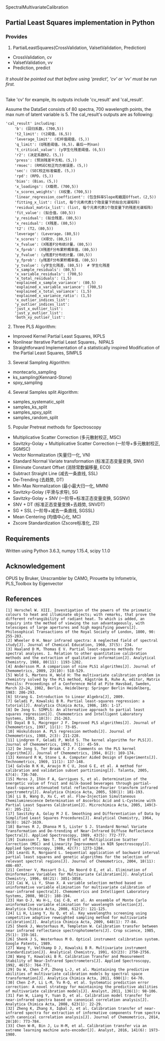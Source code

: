 SpectralMultivariateCalibration

Partial Least Squares implementation in Python
------------

### Provides
1. PartialLeastSquares(CrossValidation, ValsetValidation, Prediction)
* CrossValidation, cv
* ValsetValidation, vv
* Prediction, predict

###### It should be pointed out that before using 'predict', 'cv' or 'vv' must be run first.

Take 'cv' for example, its outputs include 'cv_result' and 'cal_result'.

Assume the DataSet consists of 80 spectra, 700 wavelength points, the max num of latent variable is 5.
The cal_result's outputs are as following:

    'cal_result' including:
        'b': (回归系数，(700,5))
        't2_limit': (t2阈值，(6,5))
        'leverage_limit': (杠杆值阈值，(5,))
        'q_limit': (Q残差阈值，(6,5)，最后一列nan)
        't_critical_value': (y学生化残差阈值，(6,5))
        'r2': (决定系数R2，(5,))
        'press': (预测残差平方和，(5,))
        'rmsec': (RMSEC校正均方根误差，(5,))
        'sec': (SEC校正标准偏差，(5,))
        'rpd': (RPD，(5,))
        'bias': (Bias，(5,))
        'x_loadings': (X载荷，(700,5))
        'x_scores_weights': (X权重，(700,5))
        'linear_regression_coefficient': (包含斜率Slope和截距Offset，(2,5))
        'fitting_x_list': (list, 每个元素代表1个隐变量下的拟合光谱矩阵)
        'residual_matrix_list': (list, 每个元素代表1个隐变量下的残差光谱矩阵)
        'fit_value': (拟合值，(80,5))
        'y_residual': (拟合残差，(80,5))
        'x_residual': (X残差，(80,5))
        't2': (T2，(80,5))
        'leverage': (Leverage，(80,5))
        'x_scores': (X得分，(80,5))
        'x_fvalue': (X残差F分布统计量，(80,5))
        'x_fprob': (X残差F分布累积概率值，(80,5))
        'y_fvalue': (y残差F分布统计量，(80,5))
        'y_fprob': (y残差F分布累积概率值，(80,5))
        'y_tvalue': (y学生化残差，(80,5))  # 学生化残差
        'x_sample_residuals': (80,5)
        'x_variable_residuals': (700,5)
        'x_total_residuals': (1,5)
        'explained_x_sample_variance': (80,5)
        'explained_x_variable_variance': (700,5)
        'explained_x_total_variance': (1,5)
        'explained_x_variance_ratio': (1,5)
        'x_outlier_indices_list':
        'y_outlier_indices_list':
        'just_x_outlier_list':
        'just_y_outlier_list':
        'both_xy_outlier_list':

2. Three PLS Algorithm:
* Improved Kernel Partial Least Squares, IKPLS
* Nonlinear Iterative Partial Least Squares，NIPALS
* Straightforward Implementation of a statistically inspired Modification of the Partial Least Squares, SIMPLS

3. Several Sampling Algorithm:
* montecarlo_sampling
* ks_sampling(Kennard-Stone)
* spxy_sampling

4. Several Samples split Algorithm:
* samples_systematic_split
* samples_ks_split
* samples_spxy_split
* samples_random_split

5. Popular Pretreat methods for Spectroscopy
* Multiplicative Scatter Correction (多元散射校正, MSC)
* Savitzky-Golay + Multiplicative Scatter Correction (一阶导+多元散射校正, SGMSC)
* Vector Normalization (矢量归一化, VN)
* Standard Normal Variate transformation (标准正态变量变换, SNV)
* Eliminate Constant Offset (消除常数偏移量, ECO)
* Subtract Straight Line (减去一条直线, SSL)
* De-Trending (去趋势, DT)
* Min-Max Normalization (最小最大归一化, MMN)
* Savitzky-Golay (平滑与求导), SG
* Savitzky-Golay + SNV (一阶导+标准正态变量变换, SGSNV)
* SNV + DT (标准正态变量变换+去趋势, SNVDT)
* SG + SSL (一阶导+减去一条直线, SGSSL)
* Mean Centering (均值中心化, MC)
* Zscore Standardization (Zscore标准化, ZS)


Requirements
------------

Written using Python 3.6.3, numpy 1.15.4, scipy 1.1.0


Acknowledgement
------------

OPUS by Bruker, Unscrambler by CAMO, Pirouette by Infometrix, PLS_Toolbox by Eigenvector


References
------------
```
[1] Herschel W. XIII. Investigation of the powers of the prismatic colours to heat and illuminate objects; with remarks, that prove the different refrangibility of radiant heat. To which is added, an inquiry into the method of viewing the sun advantageously, with telescopes of large apertures and high magnifying powers[J]. Philosophical Transactions of the Royal Society of London, 1800, 90: 255-283.
[2] Wheeler O H. Near infrared spectra: A neglected field of spectral study[J]. Journal of Chemical Education, 1960, 37(5): 234.
[3] Haaland D M, Thomas E V. Partial least-squares methods for spectral analyses. 1. Relation to other quantitative calibration methods and the extraction of qualitative information[J]. Analytical Chemistry, 1988, 80(11): 1193-1202.
[4] Andersson M. A comparison of nine PLS1 algorithms[J]. Journal of Chemometrics, 2009, 23(10): 518-529.
[5] Wold S, Martens H, Wold H: The multivariate calibration problem in chemistry solved by the PLS method, Kågström B, Ruhe A, editor, Matrix Pencils: Proceedings of a Conference Held at Pite Havsbad, Sweden, March 22–24, 1982, Berlin, Heidelberg: Springer Berlin Heidelberg, 1983: 286-293.
[6] Strang G. Introduction to Linear Algebra[J], 2009.
[7] Geladi P, Kowalski B R. Partial least-squares regression: a tutorial[J]. Analytica Chimica Acta, 1986, 185: 1-17.
[8] De Jong S. SIMPLS: An alternative approach to partial least squares regression[J]. Chemometrics and Intelligent Laboratory Systems, 1993, 18(3): 251-263.
[9] Dayal B S, Macgregor J F. Improved PLS algorithms[J]. Journal of Chemometrics, 1997, 11(1): 73-85.
[10] Höskuldsson A. PLS regression methods[J]. Journal of Chemometrics, 1988, 2(3): 211-228.
[11] Lindgren F, Geladi P, Wold S. The kernel algorithm for PLS[J]. Journal of Chemometrics, 1993, 7(1): 45-59.
[12] De Jong S, Ter Braak C J F. Comments on the PLS kernel algorithm[J]. Journal of Chemometrics, 1994, 8(2): 169-174.
[13] Kennard R W, Stone L A. Computer Aided Design of Experiments[J]. Technometrics, 1969, 11(1): 137-148.
[14] Galvão R K H, Araujo M C U, José G E, et al. A method for calibration and validation subset partitioning[J]. Talanta, 2005, 67(4): 736-740.
[15] Moros J, Iñón F A, Garrigues S, et al. Determination of the energetic value of fruit and milk-based beverages through partial-least-squares attenuated total reflectance-Fourier transform infrared spectrometry[J]. Analytica Chimica Acta, 2005, 538(1): 181-193.
[16] Li B, Wang D, Xu C, et al. Flow-Injection Simultaneous Chemiluminescence Determination of Ascorbic Acid and L-Cysteine with Partial Least Squares Calibration[J]. Microchimica Acta, 2005, 149(3-4): 205-212.
[17] Savitzky A, Golay M J E. Smoothing and Differentiation of Data by Simplified Least Squares Procedures[J]. Analytical Chemistry, 1964, 36(8): 1627-1639.
[18] Barnes R J, Dhanoa M S, Lister S J. Standard Normal Variate Transformation and De-trending of Near-Infrared Diffuse Reflectance Spectra[J]. Applied Spectroscopy, 1989, 43(5): 772-777.
[19] Isaksson T, Næs T. The Effect of Multiplicative Scatter Correction (MSC) and Linearity Improvement in NIR Spectroscopy[J]. Applied Spectroscopy, 1988, 42(7): 1273-1284.
[20] Leardi R, Norgaard L. Sequential application of backward interval partial least squares and genetic algorithms for the selection of relevant spectral regions[J]. Journal of Chemometrics, 2004, 18(11): 486-497.
[21] Centner V, Massart D-L, De Noord O E, et al. Elimination of Uninformative Variables for Multivariate Calibration[J]. Analytical Chemistry, 1996, 68(21): 3851-3858.
[22] Cai W, Li Y, Shao X. A variable selection method based on uninformative variable elimination for multivariate calibration of near-infrared spectra[J]. Chemometrics and Intelligent Laboratory Systems, 2008, 90(2): 188-194.
[23] Han Q-J, Wu H-L, Cai C-B, et al. An ensemble of Monte Carlo uninformative variable elimination for wavelength selection[J]. Analytica Chimica Acta, 2008, 612(2): 121-125.
[24] Li H, Liang Y, Xu Q, et al. Key wavelengths screening using competitive adaptive reweighted sampling method for multivariate calibration[J]. Analytica Chimica Acta, 2009, 648(1): 77-84.
[25] Shenk J, Westerhaus M, Templeton W. Calibration transfer between near infrared reflectance spectrophotometers[J]. Crop science, 1985, 25(1): 159-161.
[26] Shenk J S, Westerhaus M O. Optical instrument calibration system. Google Patents, 1989.
[27] Wang Y, Veltkamp D J, Kowalski B R. Multivariate instrument standardization[J]. Analytical Chemistry, 1991, 63(23): 2750-2756.
[28] Wang Y, Kowalski B R. Calibration Transfer and Measurement Stability of Near-Infrared Spectrometers[J]. Applied Spectroscopy, 1992, 46(5): 764-771.
[29] Du W, Chen Z-P, Zhong L-J, et al. Maintaining the predictive abilities of multivariate calibration models by spectral space transformation[J]. Analytica Chimica Acta, 2011, 690(1): 64-70.
[30] Chen Z-P, Li L-M, Yu R-Q, et al. Systematic prediction error correction: A novel strategy for maintaining the predictive abilities of multivariate calibration models[J]. Analyst, 2011, 136(1): 98-106.
[31] Fan W, Liang Y, Yuan D, et al. Calibration model transfer for near-infrared spectra based on canonical correlation analysis[J]. Analytica Chimica Acta, 2008, 623(1): 22-29.
[32] Zheng K, Zhang X, Iqbal J, et al. Calibration transfer of near-infrared spectra for extraction of informative components from spectra with canonical correlation analysis[J]. Journal of Chemometrics, 2014, 28(10): 773-784.
[33] Chen W-R, Bin J, Lu H-M, et al. Calibration transfer via an extreme learning machine auto-encoder[J]. Analyst, 2016, 141(6): 1973-1980.
